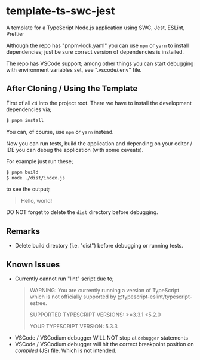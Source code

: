 # template-ts-swc-jest

A template for a TypeScript Node.js application using SWC, Jest, ESLint, Prettier

Although the repo has "pnpm-lock.yaml" you can use `npm` or `yarn` to install
dependencies; just be sure correct version of dependencies is installed.

The repo has VSCode support; among other things you can start debugging with
environment variables set, see ".vscode/.env" file.

## After Cloning / Using the Template

First of all `cd` into the project root. There we have to install the development dependencies via;

```bash
$ pnpm install
```

You can, of course, use `npm` or `yarn` instead.

Now you can run tests, build the application and depending on your editor / IDE you can debug the application (with some ceveats).

For example just run these;
```bash
$ pnpm build
$ node ./dist/index.js
```

to see the output;

> Hello, world!

DO NOT forget to delete the `dist` directory before debugging.

## Remarks

* Delete build directory (i.e. "dist") before debugging or running tests.

## Known Issues

* Currently cannot run "lint" script due to;
  > WARNING: You are currently running a version of TypeScript which is not officially supported by @typescript-eslint/typescript-estree.
  >
  > SUPPORTED TYPESCRIPT VERSIONS: >=3.3.1 <5.2.0
  >
  > YOUR TYPESCRIPT VERSION: 5.3.3
* VSCode / VSCodium debugger WILL NOT stop at `debugger` statements
* VSCode / VSCodium debugger will hit the correct breakpoint position on _compiled_ (JS) file. Which is not intended.
